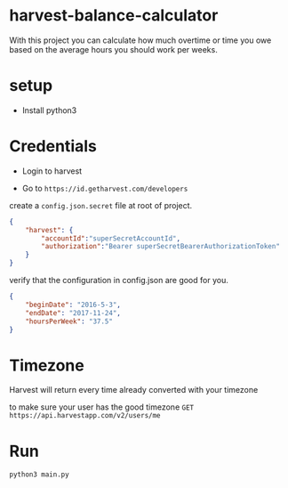 # harvest-balance-calculator

With this project you can calculate how much overtime or time you owe based on the average hours you should work per weeks.

# setup

- Install python3


# Credentials

- Login to harvest

- Go to `https://id.getharvest.com/developers`


create a `config.json.secret` file at root of project.

```json
{
    "harvest": {
        "accountId":"superSecretAccountId",
        "authorization":"Bearer superSecretBearerAuthorizationToken"
    }
}
```

verify that the configuration in config.json are good for you.

```json
{
    "beginDate": "2016-5-3",
    "endDate": "2017-11-24",
    "hoursPerWeek": "37.5"
}
```

# Timezone

Harvest will return every time already converted with your timezone

to make sure your user has the good timezone `GET https://api.harvestapp.com/v2/users/me`

# Run 

`python3 main.py`